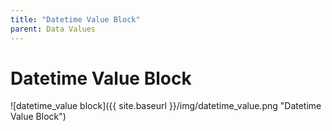 ```yaml
---
title: "Datetime Value Block"
parent: Data Values
---
```

# Datetime Value Block
![datetime_value block]({{ site.baseurl }}/img/datetime_value.png "Datetime Value Block")